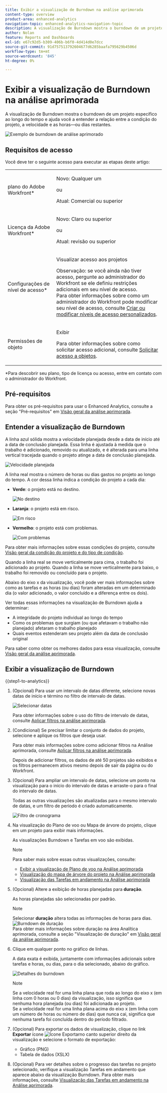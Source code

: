 ```yaml
---
title: Exibir a visualização de Burndown na análise aprimorada
content-type: overview
product-area: enhanced-analytics
navigation-topic: enhanced-analytics-navigation-topic
description: A visualização de Burndown mostra o burndown de um projeto específico ao longo do tempo e ajuda você a entender a relação entre a condição do projeto, a velocidade e as horas—ou dias restantes.
author: Nolan
feature: Reports and Dashboards
exl-id: e67c92d5-b309-406b-b6f0-4d414d0e7dcc
source-git-commit: 91d757513792604677d6285baafa795629b4506d
workflow-type: tm+mt
source-wordcount: '845'
ht-degree: 0%

---
```


# Exibir a visualização de Burndown na análise aprimorada

<!-- Audited: 12/2023 -->

A visualização de Burndown mostra o burndown de um projeto específico ao longo do tempo e ajuda você a entender a relação entre a condição do projeto, a velocidade e as horas—ou dias restantes.

![Exemplo de burndown de análise aprimorado](assets/burndown120623.png)

## Requisitos de acesso

Você deve ter o seguinte acesso para executar as etapas deste artigo:

<table style="table-layout:auto"> 
 <col> 
 <col> 
 <tbody> 
  <tr> 
   <td role="rowheader">plano do Adobe Workfront*</td> 
   <td>
      <p>Novo: Qualquer um</p>
      <p>ou</p>
      <p>Atual: Comercial ou superior</p></td>
  </tr> 
  <tr> 
   <td role="rowheader">Licença da Adobe Workfront*</td> 
   <td>
      <p>Novo: Claro ou superior</p>
      <p>ou</p>
      <p>Atual: revisão ou superior</p>
   </td> 
  </tr> 
  <tr> 
   <td role="rowheader">Configurações de nível de acesso*</td> 
   <td> <p>Visualizar acesso aos projetos</p> <p>Observação: se você ainda não tiver acesso, pergunte ao administrador do Workfront se ele definiu restrições adicionais em seu nível de acesso.<br>Para obter informações sobre como um administrador do Workfront pode modificar seu nível de acesso, consulte <a href="../administration-and-setup/add-users/configure-and-grant-access/create-modify-access-levels.md" class="MCXref xref">Criar ou modificar níveis de acesso personalizados</a>.</p> </td> 
  </tr> 
  <tr> 
   <td role="rowheader">Permissões de objeto</td> 
   <td> <p>Exibir</p> <p>Para obter informações sobre como solicitar acesso adicional, consulte <a href="../workfront-basics/grant-and-request-access-to-objects/request-access.md" class="MCXref xref">Solicitar acesso a objetos</a>.</p> </td> 
  </tr> 
 </tbody> 
</table>

&#42;Para descobrir seu plano, tipo de licença ou acesso, entre em contato com o administrador do Workfront.

## Pré-requisitos

Para obter os pré-requisitos para usar o Enhanced Analytics, consulte a seção &quot;Pré-requisitos&quot; em [Visão geral da análise aprimorada](../enhanced-analytics/enhanced-analytics-overview.md#prerequisites).

## Entender a visualização de Burndown

A linha azul sólida mostra a velocidade planejada desde a data de início até a data de conclusão planejada. Essa linha é ajustada à medida que o trabalho é adicionado, removido ou atualizado, e é alterada para uma linha vertical tracejada quando o projeto atinge a data de conclusão planejada.

![Velocidade planejada](assets/burndown-planned-line.png)

A linha real mostra o número de horas ou dias gastos no projeto ao longo do tempo. A cor dessa linha indica a condição do projeto a cada dia:

* **Verde**: o projeto está no destino.

  ![No destino](assets/burndown-green.png)

* **Laranja**: o projeto está em risco.

  ![Em risco](assets/burndown-orange.png)

* **Vermelho**: o projeto está com problemas.

  ![Com problemas](assets/burndown-red.png)

Para obter mais informações sobre essas condições do projeto, consulte [Visão geral da condição do projeto e do tipo de condição](../manage-work/projects/manage-projects/project-condition-and-condition-type.md).

Quando a linha real se move verticalmente para cima, o trabalho foi adicionado ao projeto. Quando a linha se move verticalmente para baixo, o trabalho foi removido ou concluído para o projeto.

Abaixo do eixo x da visualização, você pode ver mais informações sobre como as tarefas e as horas (ou dias) foram alteradas em um determinado dia (o valor adicionado, o valor concluído e a diferença entre os dois).

Ver todas essas informações na visualização de Burndown ajuda a determinar:

* A integridade do projeto individual ao longo do tempo
* Como os problemas que surgiam (ou que afetavam o trabalho não planejado) afetaram o trabalho planejado
* Quais eventos estenderam seu projeto além da data de conclusão original

Para saber como obter os melhores dados para essa visualização, consulte [Visão geral da análise aprimorada](../enhanced-analytics/enhanced-analytics-overview.md).

## Exibir a visualização de Burndown

{{step1-to-analytics}}

1. (Opcional) Para usar um intervalo de datas diferente, selecione novas datas de início e término no filtro de intervalo de datas.

   ![Selecionar datas](assets/filters-select-date-range-350x344.png)

   Para obter informações sobre o uso do filtro de intervalo de datas, consulte [Aplicar filtros na análise aprimorada](../enhanced-analytics/use-enhanced-analytics-filters.md).

1. (Condicional) Se precisar limitar o conjunto de dados do projeto, selecione e aplique os filtros que deseja usar.

   Para obter mais informações sobre como adicionar filtros na Análise aprimorada, consulte [Aplicar filtros na análise aprimorada](../enhanced-analytics/use-enhanced-analytics-filters.md).

   Depois de adicionar filtros, os dados de até 50 projetos são exibidos e os filtros permanecem ativos mesmo depois de sair da página ou do Workfront.

1. (Opcional) Para ampliar um intervalo de datas, selecione um ponto na visualização para o início do intervalo de datas e arraste-o para o final do intervalo de datas.

   Todas as outras visualizações são atualizadas para o mesmo intervalo de datas, e um filtro de período é criado automaticamente.

   ![Filtro de cronograma](assets/timeframe-filter-350x220.png)

1. Na visualização do Plano de voo ou Mapa de árvore do projeto, clique em um projeto para exibir mais informações.

   As visualizações Burndown e Tarefas em voo são exibidas.

   >[!NOTE]
   >
   >Para saber mais sobre essas outras visualizações, consulte:
   >
   >   * [Exibir a visualização de Plano de voo na Análise aprimorada](../enhanced-analytics/flight-plan-overview.md)
   >   * [Visualização do mapa de árvore do projeto na Análise aprimorada](../enhanced-analytics/project-treemap-overview.md)
   >   * [Visualização das Tarefas em andamento na Análise aprimorada](../enhanced-analytics/tasks-in-flight-overview.md)
   >

1. (Opcional) Altere a exibição de horas planejadas para **duração**.

   As horas planejadas são selecionadas por padrão.

   >[!NOTE]
   >
   >Selecionar **duração** altera todas as informações de horas para dias.\
   >![Burndown de duração](assets/duration-burndown-350x112.png)\
   >Para obter mais informações sobre duração na área Analítica aprimorada, consulte a seção &quot;Visualização de duração&quot; em [Visão geral da análise aprimorada](../enhanced-analytics/enhanced-analytics-overview.md#duration-view).

1. Clique em qualquer ponto no gráfico de linhas.

   A data exata é exibida, juntamente com informações adicionais sobre tarefas e horas, ou dias, para o dia selecionado, abaixo do gráfico.

   ![Detalhes do burndown](assets/burndown-task-and-hour-changes-350x121.png)

   >[!NOTE]
   >
   >Se a velocidade real for uma linha plana que roda ao longo do eixo x (em linha com 0 horas ou 0 dias) da visualização, isso significa que nenhuma hora planejada (ou dias) foi adicionada ao projeto.\
   >Se a velocidade real for uma linha plana acima do eixo x (em linha com um número de horas ou número de dias) que nunca cai, significa que nenhuma tarefa foi concluída dentro do período filtrado.

1. (Opcional) Para exportar os dados de visualização, clique no link **Exportar** ícone ![Ícone Exportar](assets/export.png)no canto superior direito da visualização e selecione o formato de exportação:

   * Gráfico (PNG)
   * Tabela de dados (XSLX)

1. (Opcional) Para ver detalhes sobre o progresso das tarefas no projeto selecionado, verifique a visualização Tarefas em andamento que aparece abaixo da visualização Burndown. Para obter mais informações, consulte [Visualização das Tarefas em andamento na Análise aprimorada](/help/quicksilver/enhanced-analytics/tasks-in-flight-overview.md).
